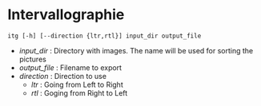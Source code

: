 # Intervallographie

```
itg [-h] [--direction {ltr,rtl}] input_dir output_file
```

- _input_dir_ : Directory with images. The name will be used for sorting the pictures
- _output_file_ : Filename to export
- _direction_ : Direction to use
  - _ltr_ : Going from Left to Right
  - _rtl_ : Goging from Right to Left
